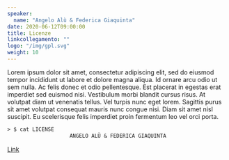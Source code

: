 ```yaml
---
speaker:
  name: "Angelo Alù & Federica Giaquinta"
date: 2020-06-12T09:00:00
title: Licenze
linkcollegamento: ""
logo: "/img/gpl.svg"
weight: 10
---
```


Lorem ipsum dolor sit amet, consectetur adipiscing elit, sed do eiusmod tempor incididunt ut labore et dolore magna aliqua. Id ornare arcu odio ut sem nulla. Ac felis donec et odio pellentesque. Est placerat in egestas erat imperdiet sed euismod nisi. Vestibulum morbi blandit cursus risus. At volutpat diam ut venenatis tellus. Vel turpis nunc eget lorem. Sagittis purus sit amet volutpat consequat mauris nunc congue nisi. Diam sit amet nisl suscipit. Eu scelerisque felis imperdiet proin fermentum leo vel orci porta.

```txt
> $ cat LICENSE
                    ANGELO ALÙ & FEDERICA GIAQUINTA
```

[Link](https://github.com/gohugoio/hugo/) 